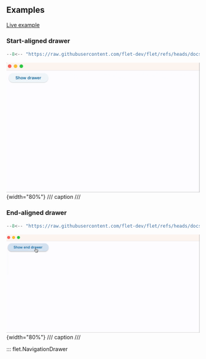 ## Examples

[Live example](https://flet-controls-gallery.fly.dev/navigation/navigationdrawer)

### Start-aligned drawer

```python
--8<-- "https://raw.githubusercontent.com/flet-dev/flet/refs/heads/docs/sdk/python/examples/controls/navigation-drawer/position-start.py"
```

![position-start](https://raw.githubusercontent.com/flet-dev/flet/docs/sdk/python/examples/python/controls/navigation-drawer/media/position-start.gif){width="80%"}
/// caption
///

### End-aligned drawer

```python
--8<-- "https://raw.githubusercontent.com/flet-dev/flet/refs/heads/docs/sdk/python/examples/controls/navigation-drawer/position-end.py"
```

![position-end](https://raw.githubusercontent.com/flet-dev/flet/docs/sdk/python/examples/python/controls/navigation-drawer/media/position-end.gif){width="80%"}
/// caption
///

::: flet.NavigationDrawer
